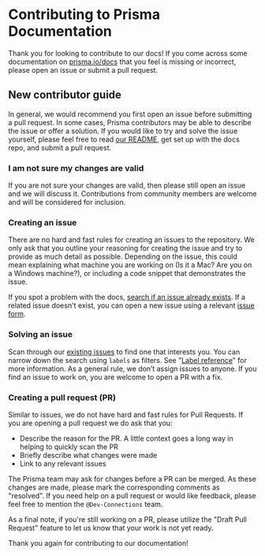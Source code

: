 # Contributing to Prisma Documentation

Thank you for looking to contribute to our docs! If you come across some documentation on [prisma.io/docs](https://www.prisma.io/docs) that you feel is missing or incorrect, please open an issue or submit a pull request.

## New contributor guide

In general, we would recommend you first open an issue before submitting a pull request. In some cases, Prisma contributors may be able to describe the issue or offer a solution. If you would like to try and solve the issue yourself, please feel free to read [our README](./README.md), get set up with the docs repo, and submit a pull request.

### I am not sure my changes are valid

If you are not sure your changes are valid, then please still open an issue and we will discuss it. Contributions from community members are welcome and will be considered for inclusion.

### Creating an issue

There are no hard and fast rules for creating an issues to the repository. We only ask that you outline your reasoning for creating the issue and try to provide as much detail as possible. Depending on the issue, this could mean explaining what machine you are working on (Is it a Mac? Are you on a Windows machine?), or including a code snippet that demonstrates the issue.

If you spot a problem with the docs, [search if an issue already exists](https://docs.github.com/en/github/searching-for-information-on-github/searching-on-github/searching-issues-and-pull-requests#search-by-the-title-body-or-comments). If a related issue doesn't exist, you can open a new issue using a relevant [issue form](https://github.com/github/docs/issues/new/choose).

### Solving an issue

Scan through our [existing issues](https://github.com/github/docs/issues) to find one that interests you. You can narrow down the search using `labels` as filters. See "[Label reference](https://docs.github.com/en/contributing/collaborating-on-github-docs/label-reference)" for more information. As a general rule, we don’t assign issues to anyone. If you find an issue to work on, you are welcome to open a PR with a fix.

### Creating a pull request (PR)

Similar to issues, we do not have hard and fast rules for Pull Requests. If you are opening a pull request we do ask that you:

- Describe the reason for the PR. A little context goes a long way in helping to quickly scan the PR
- Briefly describe what changes were made
- Link to any relevant issues

The Prisma team may ask for changes before a PR can be merged. As these changes are made, please mark the corresponding comments as "resolved". If you need help on a pull request or would like feedback, please feel free to mention the `@Dev-Connections` team.

As a final note, if you're still working on a PR, please utilize the "Draft Pull Request" feature to let us know that your work is not yet ready. 

Thank you again for contributing to our documentation!

